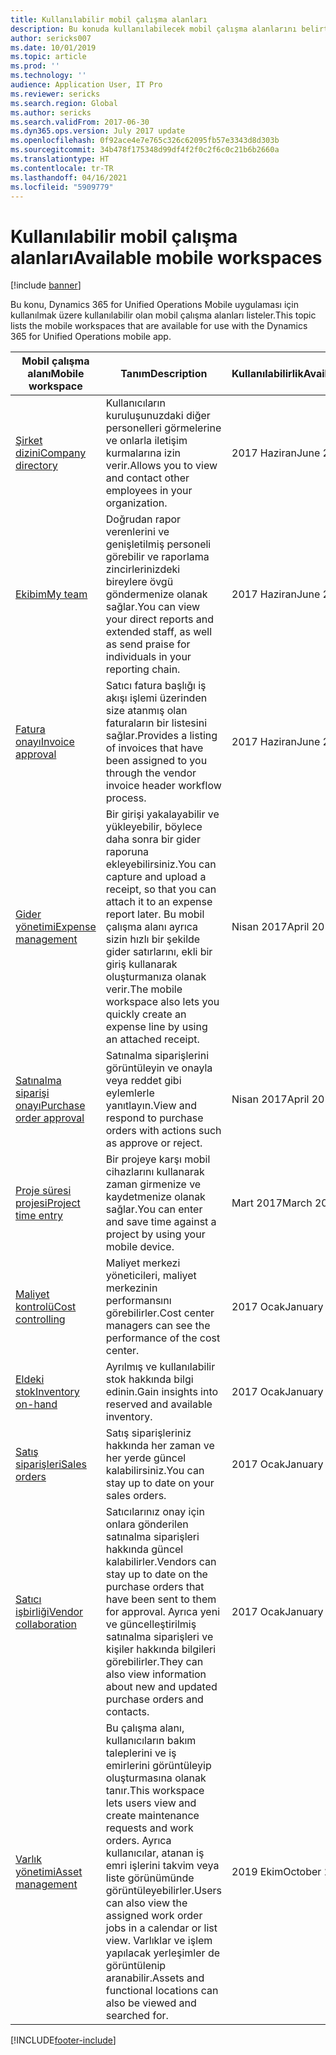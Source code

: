 ```yaml
---
title: Kullanılabilir mobil çalışma alanları
description: Bu konuda kullanılabilecek mobil çalışma alanlarını belirtilmektedir.
author: sericks007
ms.date: 10/01/2019
ms.topic: article
ms.prod: ''
ms.technology: ''
audience: Application User, IT Pro
ms.reviewer: sericks
ms.search.region: Global
ms.author: sericks
ms.search.validFrom: 2017-06-30
ms.dyn365.ops.version: July 2017 update
ms.openlocfilehash: 0f92ace4e7e765c326c62095fb57e3343d8d303b
ms.sourcegitcommit: 34b478f175348d99df4f2f0c2f6c0c21b6b2660a
ms.translationtype: HT
ms.contentlocale: tr-TR
ms.lasthandoff: 04/16/2021
ms.locfileid: "5909779"
---
```

# <a name="available-mobile-workspaces"></a><span data-ttu-id="e9df5-103">Kullanılabilir mobil çalışma alanları</span><span class="sxs-lookup"><span data-stu-id="e9df5-103">Available mobile workspaces</span></span>

[!include [banner](../includes/banner.md)]

<span data-ttu-id="e9df5-104">Bu konu, Dynamics 365 for Unified Operations Mobile uygulaması için kullanılmak üzere kullanılabilir olan mobil çalışma alanları listeler.</span><span class="sxs-lookup"><span data-stu-id="e9df5-104">This topic lists the mobile workspaces that are available for use with the Dynamics 365 for Unified Operations mobile app.</span></span>


| <span data-ttu-id="e9df5-105">Mobil çalışma alanı</span><span class="sxs-lookup"><span data-stu-id="e9df5-105">Mobile workspace</span></span>     | <span data-ttu-id="e9df5-106">Tanım</span><span class="sxs-lookup"><span data-stu-id="e9df5-106">Description</span></span>   | <span data-ttu-id="e9df5-107">Kullanılabilirlik</span><span class="sxs-lookup"><span data-stu-id="e9df5-107">Availability</span></span>   |
|----------------------|---------------|--------------|
|[<span data-ttu-id="e9df5-108">Şirket dizini</span><span class="sxs-lookup"><span data-stu-id="e9df5-108">Company directory</span></span>](company-directory-mobile-workspace.md)| <span data-ttu-id="e9df5-109">Kullanıcıların kuruluşunuzdaki diğer personelleri görmelerine ve onlarla iletişim kurmalarına izin verir.</span><span class="sxs-lookup"><span data-stu-id="e9df5-109">Allows you to view and contact other employees in your organization.</span></span>| <span data-ttu-id="e9df5-110">2017 Haziran</span><span class="sxs-lookup"><span data-stu-id="e9df5-110">June 2017</span></span> |    
|[<span data-ttu-id="e9df5-111">Ekibim</span><span class="sxs-lookup"><span data-stu-id="e9df5-111">My team</span></span>](manager-self-service-mobile-workspace.md)| <span data-ttu-id="e9df5-112">Doğrudan rapor verenlerini ve genişletilmiş personeli görebilir ve raporlama zincirlerinizdeki bireylere övgü göndermenize olanak sağlar.</span><span class="sxs-lookup"><span data-stu-id="e9df5-112">You can view your direct reports and extended staff, as well as send praise for individuals in your reporting chain.</span></span>|<span data-ttu-id="e9df5-113">2017 Haziran</span><span class="sxs-lookup"><span data-stu-id="e9df5-113">June 2017</span></span> |     
|[<span data-ttu-id="e9df5-114">Fatura onayı</span><span class="sxs-lookup"><span data-stu-id="e9df5-114">Invoice approval</span></span>](invoice-approval-mobile-workspace.md)| <span data-ttu-id="e9df5-115">Satıcı fatura başlığı iş akışı işlemi üzerinden size atanmış olan faturaların bir listesini sağlar.</span><span class="sxs-lookup"><span data-stu-id="e9df5-115">Provides a listing of invoices that have been assigned to you through the vendor invoice header workflow process.</span></span>| <span data-ttu-id="e9df5-116">2017 Haziran</span><span class="sxs-lookup"><span data-stu-id="e9df5-116">June 2017</span></span>   |
| [<span data-ttu-id="e9df5-117">Gider yönetimi</span><span class="sxs-lookup"><span data-stu-id="e9df5-117">Expense management</span></span>](/dynamics365/project-operations/prod-exp/expense-management-mobile-workspace) | <span data-ttu-id="e9df5-118">Bir girişi yakalayabilir ve yükleyebilir, böylece daha sonra bir gider raporuna ekleyebilirsiniz.</span><span class="sxs-lookup"><span data-stu-id="e9df5-118">You can capture and upload a receipt, so that you can attach it to an expense report later.</span></span> <span data-ttu-id="e9df5-119">Bu mobil çalışma alanı ayrıca sizin hızlı bir şekilde gider satırlarını, ekli bir giriş kullanarak oluşturmanıza olanak verir.</span><span class="sxs-lookup"><span data-stu-id="e9df5-119">The mobile workspace also lets you quickly create an expense line by using an attached receipt.</span></span> | <span data-ttu-id="e9df5-120">Nisan 2017</span><span class="sxs-lookup"><span data-stu-id="e9df5-120">April 2017</span></span> |
| [<span data-ttu-id="e9df5-121">Satınalma siparişi onayı</span><span class="sxs-lookup"><span data-stu-id="e9df5-121">Purchase order approval</span></span>](../../../supply-chain/procurement/purchase-order-mobile-workspace.md) | <span data-ttu-id="e9df5-122">Satınalma siparişlerini görüntüleyin ve onayla veya reddet gibi eylemlerle yanıtlayın.</span><span class="sxs-lookup"><span data-stu-id="e9df5-122">View and respond to purchase orders with actions such as approve or reject.</span></span> | <span data-ttu-id="e9df5-123">Nisan 2017</span><span class="sxs-lookup"><span data-stu-id="e9df5-123">April 2017</span></span> |
| [<span data-ttu-id="e9df5-124">Proje süresi projesi</span><span class="sxs-lookup"><span data-stu-id="e9df5-124">Project time entry</span></span>](/dynamics365/project-operations/prod-pma/project-time-entry-mobile-workspace) | <span data-ttu-id="e9df5-125">Bir projeye karşı mobil cihazlarını kullanarak zaman girmenize ve kaydetmenize olanak sağlar.</span><span class="sxs-lookup"><span data-stu-id="e9df5-125">You can enter and save time against a project by using your mobile device.</span></span> | <span data-ttu-id="e9df5-126">Mart 2017</span><span class="sxs-lookup"><span data-stu-id="e9df5-126">March 2017</span></span> |
| [<span data-ttu-id="e9df5-127">Maliyet kontrolü</span><span class="sxs-lookup"><span data-stu-id="e9df5-127">Cost controlling</span></span>](../../../finance/cost-accounting/cost-controlling-mobile-workspace.md)     | <span data-ttu-id="e9df5-128">Maliyet merkezi yöneticileri, maliyet merkezinin performansını görebilirler.</span><span class="sxs-lookup"><span data-stu-id="e9df5-128">Cost center managers can see the performance of the cost center.</span></span>                                                                                               |  <span data-ttu-id="e9df5-129">2017 Ocak</span><span class="sxs-lookup"><span data-stu-id="e9df5-129">January 2017</span></span>        |
| [<span data-ttu-id="e9df5-130">Eldeki stok</span><span class="sxs-lookup"><span data-stu-id="e9df5-130">Inventory on-hand</span></span>](../../../supply-chain/inventory/inventory-on-hand-mobile-workspace.md)    | <span data-ttu-id="e9df5-131">Ayrılmış ve kullanılabilir stok hakkında bilgi edinin.</span><span class="sxs-lookup"><span data-stu-id="e9df5-131">Gain insights into reserved and available inventory.</span></span>                                                                                                    |   <span data-ttu-id="e9df5-132">2017 Ocak</span><span class="sxs-lookup"><span data-stu-id="e9df5-132">January 2017</span></span>       |
| [<span data-ttu-id="e9df5-133">Satış siparişleri</span><span class="sxs-lookup"><span data-stu-id="e9df5-133">Sales orders</span></span>](../../../supply-chain/sales-marketing/sales-orders-mobile-workspace.md)         | <span data-ttu-id="e9df5-134">Satış siparişleriniz hakkında her zaman ve her yerde güncel kalabilirsiniz.</span><span class="sxs-lookup"><span data-stu-id="e9df5-134">You can stay up to date on your sales orders.</span></span>                                                                                                                          |  <span data-ttu-id="e9df5-135">2017 Ocak</span><span class="sxs-lookup"><span data-stu-id="e9df5-135">January 2017</span></span>                  |
| [<span data-ttu-id="e9df5-136">Satıcı işbirliği</span><span class="sxs-lookup"><span data-stu-id="e9df5-136">Vendor collaboration</span></span>](../../../supply-chain/procurement/vendor-collaboration-mobile-workspace.md) | <span data-ttu-id="e9df5-137">Satıcılarınız onay için onlara gönderilen satınalma siparişleri hakkında güncel kalabilirler.</span><span class="sxs-lookup"><span data-stu-id="e9df5-137">Vendors can stay up to date on the purchase orders that have been sent to them for approval.</span></span> <span data-ttu-id="e9df5-138">Ayrıca yeni ve güncelleştirilmiş satınalma siparişleri ve kişiler hakkında bilgileri görebilirler.</span><span class="sxs-lookup"><span data-stu-id="e9df5-138">They can also view information about new and updated purchase orders and contacts.</span></span> |<span data-ttu-id="e9df5-139">2017 Ocak</span><span class="sxs-lookup"><span data-stu-id="e9df5-139">January 2017</span></span>    |
| [<span data-ttu-id="e9df5-140">Varlık yönetimi</span><span class="sxs-lookup"><span data-stu-id="e9df5-140">Asset management</span></span>](../../../supply-chain/asset-management/asset-management-mobile-workspace.md) | <span data-ttu-id="e9df5-141">Bu çalışma alanı, kullanıcıların bakım taleplerini ve iş emirlerini görüntüleyip oluşturmasına olanak tanır.</span><span class="sxs-lookup"><span data-stu-id="e9df5-141">This workspace lets users view and create maintenance requests and work orders.</span></span> <span data-ttu-id="e9df5-142">Ayrıca kullanıcılar, atanan iş emri işlerini takvim veya liste görünümünde görüntüleyebilirler.</span><span class="sxs-lookup"><span data-stu-id="e9df5-142">Users can also view the assigned work order jobs in a calendar or list view.</span></span> <span data-ttu-id="e9df5-143">Varlıklar ve işlem yapılacak yerleşimler de görüntülenip aranabilir.</span><span class="sxs-lookup"><span data-stu-id="e9df5-143">Assets and functional locations can also be viewed and searched for.</span></span> |<span data-ttu-id="e9df5-144">2019 Ekim</span><span class="sxs-lookup"><span data-stu-id="e9df5-144">October 2019</span></span>    |


[!INCLUDE[footer-include](../../../includes/footer-banner.md)]